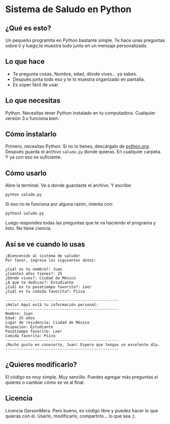 # Sistema de Saludo en Python

## ¿Qué es esto?
Un pequeño programita en Python bastante simple. Te hace unas preguntas sobre ti y luego,te muestra todo junto en un mensaje personalizado.

## Lo que hace
- Te pregunta cosas. Nombre, edad, dónde vives... ya sabes.
- Después junta todo eso y te lo muestra organizado en pantalla.
- Es súper fácil de usar.

## Lo que necesitas
Python. Necesitas tener Python instalado en tu computadora. Cualquier versión 3.x funciona bien.

## Cómo instalarlo
Primero, necesitas Python. Si no lo tienes, descárgalo de [python.org](https://www.python.org/downloads/). Después guarda el archivo `saludo.py` donde quieras. En cualquier carpeta. Y ya con eso es suficiente.

## Cómo usarlo
Abre la terminal. Ve a donde guardaste el archivo. Y escribe:
```
python saludo.py
```

Si eso no te funciona por alguna razón, intenta con:
```
python3 saludo.py
```

Luego respondes todas las preguntas que te va haciendo el programa y listo. No tiene ciencia.

## Así se ve cuando lo usas
```
¡Bienvenido al sistema de saludo!
Por favor, ingresa los siguientes datos:

¿Cuál es tu nombre?: Juan
¿Cuántos años tienes?: 25
¿Dónde vives?: Ciudad de México
¿A qué te dedicas?: Estudiante
¿Cuál es tu pasatiempo favorito?: Leer
¿Cuál es tu comida favorita?: Pizza

--------------------------------------------------
¡Hola! Aquí está tu información personal:
--------------------------------------------------
Nombre: Juan
Edad: 25 años
Lugar de residencia: Ciudad de México
Ocupación: Estudiante
Pasatiempo favorito: Leer
Comida favorita: Pizza
--------------------------------------------------
¡Mucho gusto en conocerte, Juan! Espero que tengas un excelente día.
--------------------------------------------------
```

## ¿Quieres modificarlo?
El código es muy simple. Muy sencillo. Puedes agregar más preguntas si quieres o cambiar cómo se ve al final.

## Licencia
Licencia GersonMera. Pero bueno, es código libre y puedes hacer lo que quieras con él. Usarlo, modificarlo, compartirlo... lo que sea :).
